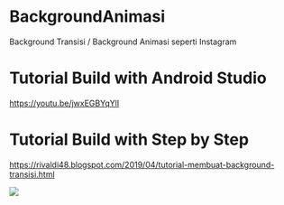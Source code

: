 # BackgroundAnimasi
Background Transisi / Background Animasi seperti Instagram

# Tutorial Build with Android Studio
https://youtu.be/jwxEGBYqYlI

# Tutorial Build with Step by Step
https://rivaldi48.blogspot.com/2019/04/tutorial-membuat-background-transisi.html

<img src="https://1.bp.blogspot.com/-aSulkZKsM1g/X2qhYS3bo_I/AAAAAAAAHmQ/sq3XQ4gd5jgeX7jIf2cEmXOzQbP3QJsLACPcBGAYYCw/s1300/Tutorial%2BMembuat%2BBackground%2BTransisi%2Bseperti%2BInstagram.gif" data-canonical-src="https://1.bp.blogspot.com/-eyx2NsRkKzs/X2aZ1GwKPZI/AAAAAAAAHk8/e2ohz0n2ogMet5Y27gktwaYoqADPwGVxQCPcBGAYYCw/s2048/Tutorial%2BPencarian%2BRestoran%2Bdengan%2BZomato%2BAPI.png" style="max-width:100%;">
